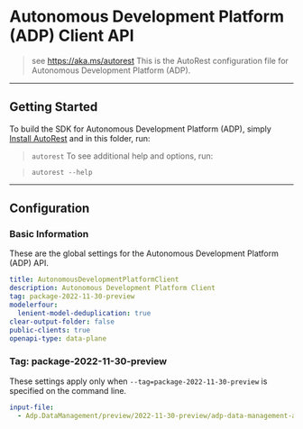 # Autonomous Development Platform (ADP) Client API

> see https://aka.ms/autorest
This is the AutoRest configuration file for Autonomous Development Platform (ADP).


---
## Getting Started
To build the SDK for Autonomous Development Platform (ADP), simply [Install AutoRest](https://aka.ms/autorest/install) and in this folder, run:

> `autorest`
To see additional help and options, run:

> `autorest --help`
---
## Configuration


### Basic Information
These are the global settings for the Autonomous Development Platform (ADP) API.

```yaml
title: AutonomousDevelopmentPlatformClient
description: Autonomous Development Platform Client
tag: package-2022-11-30-preview
modelerfour:
  lenient-model-deduplication: true
clear-output-folder: false
public-clients: true
openapi-type: data-plane
```


### Tag: package-2022-11-30-preview

These settings apply only when `--tag=package-2022-11-30-preview` is specified on the command line.

``` yaml $(tag) == 'package-2022-11-30-preview'
input-file:
  - Adp.DataManagement/preview/2022-11-30-preview/adp-data-management-api.json
```

